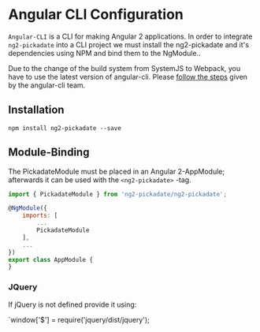 
# Angular CLI Configuration
`Angular-CLI` is a CLI for making Angular 2 applications. In order to integrate `ng2-pickadate` into a CLI project we must install the ng2-pickadate and it's dependencies using NPM and bind them to the NgModule..

Due to the change of the build system from SystemJS to Webpack, you have to use the latest version of angular-cli. Please [follow the steps](https://github.com/angular/angular-cli/wiki/Upgrading-from-Beta.10-to-Beta.14) given by the angular-cli team.

## Installation
`npm install ng2-pickadate --save`

## Module-Binding
The PickadateModule must be placed in an Angular 2-AppModule; afterwards it can be used with the `<ng2-pickadate>` -tag.

```js
import { PickadateModule } from 'ng2-pickadate/ng2-pickadate';

@NgModule({
    imports: [
        ...
        PickadateModule
    ],
    ...
})
export class AppModule {
}

```
### JQuery
If jQuery is not defined provide it using:

`window['$'] = require('jquery/dist/jquery');
